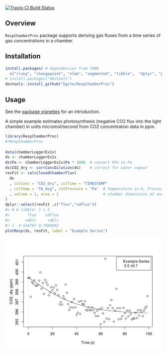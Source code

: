 
<!-- 
README.md is generated from README.Rmd. Please edit that file
#knitr::knit("README.Rmd") 
rmarkdown::render("README.Rmd") 
maybe clear cache before
-->
[![Travis-CI Build Status](https://travis-ci.org/bgctw/RespChamberProc.svg?branch=master)](https://travis-ci.org/bgctw/RespChamberProc)

<!-- 
[![CRAN_Status_Badge](http://www.r-pkg.org/badges/version/REddyProc)](http://cran.r-project.org/package=REddyProc)

# From CRAN
install.packages("logitnorm")

# Or the the development version from GitHub:
-->
Overview
--------

`RespChamberProc` package supports deriving gas fluxes from a time series of gas concentrations in a chamber.

Installation
------------

``` r
install.packages( # dependencies from CRAN
  c("rlang", "changepoint", "nlme", "segmented", "tibble",  "dplyr", "purrr"))
# install.packages("devtools")
devtools::install_github("bgctw/RespChamberProc")
```

<!-- 
-->
Usage
-----

See the [package vignettes](../../tree/master/vignettes) for an introduction.

A simple example estimates photosynthesis (negative CO2 flux into the light chamber) in units micromol/second from CO2 concentration data in ppm.

``` r
library(RespChamberProc)
#?RespChamberProc

data(chamberLoggerEx1s)
ds <- chamberLoggerEx1s
ds$Pa <- chamberLoggerEx1s$Pa * 1000  # convert kPa to Pa
ds$CO2_dry <- corrConcDilution(ds)    # correct for water vapour
resFit <- calcClosedChamberFlux(
  ds
  , colConc = "CO2_dry", colTime = "TIMESTAMP"  
  , colTemp = "TA_Avg", colPressure = "Pa"  # Temperature in K, Pressure in Pa
  , volume = 1, area = 1                    # chamber dimensions m3 and m2
)
dplyr::select(resFit ,c("flux","sdFlux"))
#> # A tibble: 1 x 2
#>        flux    sdFlux
#>       <dbl>     <dbl>
#> 1 -3.534767 0.7084692
plotResp(ds, resFit, label = "Example Series")
```

![](README-example-1.png)
